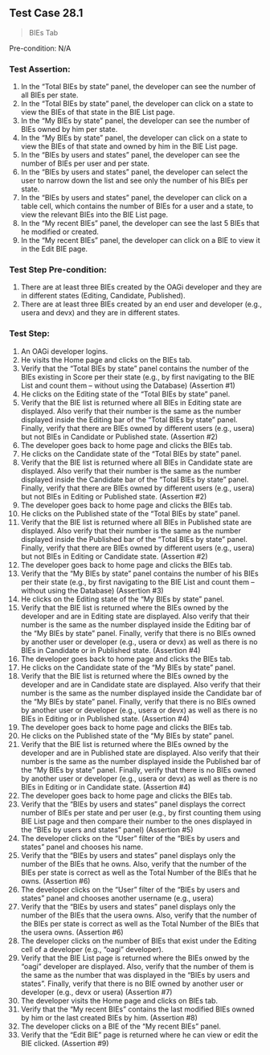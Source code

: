 ## Test Case 28.1

> BIEs Tab

Pre-condition: N/A



### Test Assertion:

1. In the “Total BIEs by state” panel, the developer can see the number of all BIEs per state.
2. In the “Total BIEs by state” panel, the developer can click on a state to view the BIEs of that state in the BIE List page.
3. In the “My BIEs by state” panel, the developer can see the number of BIEs owned by him per state.
4. In the “My BIEs by state” panel, the developer can click on a state to view the BIEs of that state and owned by him in the BIE List page.
5. In the “BIEs by users and states” panel, the developer can see the number of BIEs per user and per state.
6. In the “BIEs by users and states” panel, the developer can select the user to narrow down the list and see only the number of his BIEs per state.
7. In the “BIEs by users and states” panel, the developer can click on a table cell, which contains the number of BIEs for a user and a state, to view the relevant BIEs into the BIE List page.
8. In the “My recent BIEs” panel, the developer can see the last 5 BIEs that he modified or created.
9. In the “My recent BIEs” panel, the developer can click on a BIE to view it in the Edit BIE page.

### Test Step Pre-condition:

1. There are at least three BIEs created by the OAGi developer and they are in different states (Editing, Candidate, Published).
2. There are at least three BIEs created by an end user and developer (e.g., usera and devx) and they are in different states.

### Test Step:

1. An OAGi developer logins.
2. He visits the Home page and clicks on the BIEs tab.
3. Verify that the “Total BIEs by state” panel contains the number of the BIEs existing in Score per their state (e.g., by first navigating to the BIE List and count them – without using the Database) (Assertion #1)
4. He clicks on the Editing state of the “Total BIEs by state” panel.
5. Verify that the BIE list is returned where all BIEs in Editing state are displayed. Also verify that their number is the same as the number displayed inside the Editing bar of the “Total BIEs by state” panel. Finally, verify that there are BIEs owned by different users (e.g., usera) but not BIEs in Candidate or Published state. (Assertion #2)
6. The developer goes back to home page and clicks the BIEs tab.
7. He clicks on the Candidate state of the “Total BIEs by state” panel.
8. Verify that the BIE list is returned where all BIEs in Candidate state are displayed. Also verify that their number is the same as the number displayed inside the Candidate bar of the “Total BIEs by state” panel.  Finally, verify that there are BIEs owned by different users (e.g., usera) but not BIEs in Editing or Published state. (Assertion #2)
9. The developer goes back to home page and clicks the BIEs tab.
10. He clicks on the Published state of the “Total BIEs by state” panel.
11. Verify that the BIE list is returned where all BIEs in Published state are displayed. Also verify that their number is the same as the number displayed inside the Published bar of the “Total BIEs by state” panel. Finally, verify that there are BIEs owned by different users (e.g., usera) but not BIEs in Editing or Candidate state. (Assertion #2)
12. The developer goes back to home page and clicks the BIEs tab.
13. Verify that the “My BIEs by state” panel contains the number of his BIEs per their state (e.g., by first navigating to the BIE List and count them – without using the Database) (Assertion #3)
14. He clicks on the Editing state of the “My BIEs by state” panel.
15. Verify that the BIE list is returned where the BIEs owned by the developer and are in Editing state are displayed. Also verify that their number is the same as the number displayed inside the Editing bar of the “My BIEs by state” panel. Finally, verify that there is no BIEs owned by another user or developer (e.g., usera or devx) as well as there is no BIEs in Candidate or in Published state. (Assertion #4)
16. The developer goes back to home page and clicks the BIEs tab.
17. He clicks on the Candidate state of the “My BIEs by state” panel.
18. Verify that the BIE list is returned where the BIEs owned by the developer and are in Candidate state are displayed. Also verify that their number is the same as the number displayed inside the Candidate bar of the “My BIEs by state” panel. Finally, verify that there is no BIEs owned by another user or developer (e.g., usera or devx) as well as there is no BIEs in Editing or in Published state. (Assertion #4)
19. The developer goes back to home page and clicks the BIEs tab.
20. He clicks on the Published state of the “My BIEs by state” panel.
21. Verify that the BIE list is returned where the BIEs owned by the developer and are in Published state are displayed. Also verify that their number is the same as the number displayed inside the Published bar of the “My BIEs by state” panel. Finally, verify that there is no BIEs owned by another user or developer (e.g., usera or devx) as well as there is no BIEs in Editing or in Candidate state. (Assertion #4)
22. The developer goes back to home page and clicks the BIEs tab.
23. Verify that the “BIEs by users and states” panel displays the correct number of BIEs per state and per user (e.g., by first counting them using BIE List page and then compare their number to the ones displayed in the “BIEs by users and states” panel) (Assertion #5)
24. The developer clicks on the “User” filter of the “BIEs by users and states” panel and chooses his name.
25. Verify that the “BIEs by users and states” panel displays only the number of the BIEs that he owns. Also, verify that the number of the BIEs per state is correct as well as the Total Number of the BIEs that he owns. (Assertion #6)
26. The developer clicks on the “User” filter of the “BIEs by users and states” panel and chooses another username (e.g., usera)
27. Verify that the “BIEs by users and states” panel displays only the number of the BIEs that the usera owns. Also, verify that the number of the BIEs per state is correct as well as the Total Number of the BIEs that the usera owns. (Assertion #6)
28. The developer clicks on the number of BIEs that exist under the Editing cell of a developer (e.g., “oagi” developer).
29. Verify that the BIE List page is returned where the BIEs onwed by the “oagi” developer are displayed. Also, verify that the number of them is the same as the number that was displayed in the “BIEs by users and states”. Finally, verify that there is no BIE owned by another user or developer (e.g., devx or usera) (Assertion #7)
30. The developer visits the Home page and clicks on BIEs tab.
31. Verify that the “My recent BIEs” contains the last modified BIEs owned by him or the last created BIEs by him. (Assertion #8)
32. The developer clicks on a BIE of the “My recent BIEs” panel.
33. Verify that the “Edit BIE” page is returned where he can view or edit the BIE clicked. (Assertion #9)